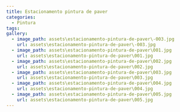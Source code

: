```yaml
---
title: Estacionamento pintura de paver
categories:
  - Pintura
tags:
gallery:
  - image_path: assets\estacionamento-pintura-de-paver\-003.jpg
    url: assets\estacionamento-pintura-de-paver\-003.jpg
  - image_path: assets\estacionamento-pintura-de-paver\001.jpg
    url: assets\estacionamento-pintura-de-paver\001.jpg
  - image_path: assets\estacionamento-pintura-de-paver\002.jpg
    url: assets\estacionamento-pintura-de-paver\002.jpg
  - image_path: assets\estacionamento-pintura-de-paver\003.jpg
    url: assets\estacionamento-pintura-de-paver\003.jpg
  - image_path: assets\estacionamento-pintura-de-paver\004.jpg
    url: assets\estacionamento-pintura-de-paver\004.jpg
  - image_path: assets\estacionamento-pintura-de-paver\005.jpg
    url: assets\estacionamento-pintura-de-paver\005.jpg
---
```

